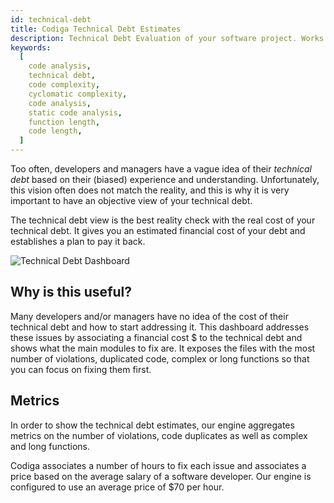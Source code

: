 ```yaml
---
id: technical-debt
title: Codiga Technical Debt Estimates
description: Technical Debt Evaluation of your software project. Works on any code hosting platform and 12+ languages. Free 14 days trial.
keywords:
  [
    code analysis,
    technical debt,
    code complexity,
    cyclomatic complexity,
    code analysis,
    static code analysis,
    function length,
    code length,
  ]
---
```


Too often, developers and managers have a vague idea of their _technical debt_ based on their (biased) experience and understanding. Unfortunately, this vision often does not match the reality, and this is why it is very important to have an objective view of your technical debt.

The technical debt view is the best reality check with the real cost of your technical debt.
It gives you an estimated financial cost of your debt and establishes a plan to pay it back.

![Technical Debt Dashboard](/img/technical-debt-dashboard.png)

## Why is this useful?

Many developers and/or managers have no idea of the cost of their technical debt
and how to start addressing it.
This dashboard addresses these issues by associating a financial cost $ to the technical debt and shows what the main modules to fix are. It exposes the files with the most number of violations, duplicated code, complex or long functions so that you can
focus on fixing them first.

## Metrics

In order to show the technical debt estimates, our engine aggregates metrics
on the number of violations, code duplicates as well as complex and
long functions.

Codiga associates a number of hours to fix each issue and associates
a price based on the average salary of a software developer. Our engine
is configured to use an average price of $70 per hour.
